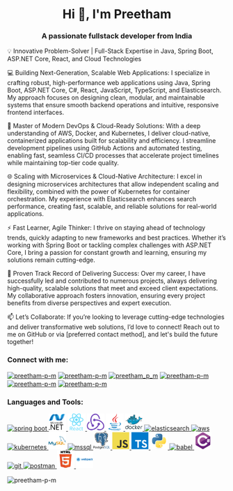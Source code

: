 <h1 align="center">Hi 👋, I'm Preetham</h1>
<h3 align="center">A passionate fullstack developer from India</h3>

💡 Innovative Problem-Solver | Full-Stack Expertise in Java, Spring Boot, ASP.NET Core, React, and Cloud Technologies

💻 Building Next-Generation, Scalable Web Applications: I specialize in crafting robust, high-performance web applications using Java, Spring Boot, ASP.NET Core, C#, React, JavaScript, TypeScript, and Elasticsearch. My approach focuses on designing clean, modular, and maintainable systems that ensure smooth backend operations and intuitive, responsive frontend interfaces.

🚀 Master of Modern DevOps & Cloud-Ready Solutions: With a deep understanding of AWS, Docker, and Kubernetes, I deliver cloud-native, containerized applications built for scalability and efficiency. I streamline development pipelines using GitHub Actions and automated testing, enabling fast, seamless CI/CD processes that accelerate project timelines while maintaining top-tier code quality.

🌐 Scaling with Microservices & Cloud-Native Architecture: I excel in designing microservices architectures that allow independent scaling and flexibility, combined with the power of Kubernetes for container orchestration. My experience with Elasticsearch enhances search performance, creating fast, scalable, and reliable solutions for real-world applications.

⚡ Fast Learner, Agile Thinker: I thrive on staying ahead of technology trends, quickly adapting to new frameworks and best practices. Whether it’s working with Spring Boot or tackling complex challenges with ASP.NET Core, I bring a passion for constant growth and learning, ensuring my solutions remain cutting-edge.

🎯 Proven Track Record of Delivering Success: Over my career, I have successfully led and contributed to numerous projects, always delivering high-quality, scalable solutions that meet and exceed client expectations. My collaborative approach fosters innovation, ensuring every project benefits from diverse perspectives and expert execution.

📫 Let’s Collaborate: If you’re looking to leverage cutting-edge technologies and deliver transformative web solutions, I’d love to connect! Reach out to me on GitHub or via [preferred contact method], and let's build the future together!

<h3 align="left">Connect with me:</h3>
<p align="left">
<a href="https://linkedin.com/in/preetham-p-m" target="blank"><img align="center" src="https://raw.githubusercontent.com/rahuldkjain/github-profile-readme-generator/master/src/images/icons/Social/linked-in-alt.svg" alt="preetham-p-m" height="30" width="40" /></a>
<a href="https://stackoverflow.com/users/13790549/preetham-p-m" target="blank"><img align="center" src="https://raw.githubusercontent.com/rahuldkjain/github-profile-readme-generator/master/src/images/icons/Social/stack-overflow.svg" alt="preetham-p-m" height="30" width="40" /></a>
<a href="https://www.hackerrank.com/preetham_p_m" target="blank"><img align="center" src="https://raw.githubusercontent.com/rahuldkjain/github-profile-readme-generator/master/src/images/icons/Social/hackerrank.svg" alt="preetham_p_m" height="30" width="40" /></a>
<a href="https://www.leetcode.com/preetham-p-m" target="blank"><img align="center" src="https://raw.githubusercontent.com/rahuldkjain/github-profile-readme-generator/master/src/images/icons/Social/leet-code.svg" alt="preetham-p-m" height="30" width="40" /></a>
<a href="https://www.hackerearth.com/@preetham-p-m" target="blank"><img align="center" src="https://raw.githubusercontent.com/rahuldkjain/github-profile-readme-generator/master/src/images/icons/Social/hackerearth.svg" alt="preetham-p-m" height="30" width="40" /></a>
<a href="https://www.geeksforgeeks.org/user/preetham_p_m/" target="blank"><img align="center" src="https://raw.githubusercontent.com/rahuldkjain/github-profile-readme-generator/master/src/images/icons/Social/geeks-for-geeks.svg" alt="preetham-p-m" height="30" width="40" /></a>
</p>

<h3 align="left">Languages and Tools:</h3>
<p align="left">
    <!-- Major Technologies -->
    <a href="https://spring.io/projects/spring-boot" target="_blank" rel="noreferrer">
        <img src="https://www.vectorlogo.zone/logos/springio/springio-icon.svg" alt="spring boot" width="40" height="40"/>
    </a>
    <a href="https://dotnet.microsoft.com/" target="_blank" rel="noreferrer">
        <img src="https://raw.githubusercontent.com/devicons/devicon/master/icons/dot-net/dot-net-original-wordmark.svg" alt="dotnet" width="40" height="40"/>
    </a>
    <a href="https://reactjs.org/" target="_blank" rel="noreferrer">
        <img src="https://raw.githubusercontent.com/devicons/devicon/master/icons/react/react-original-wordmark.svg" alt="react" width="40" height="40"/>
    </a>
    <a href="https://redux.js.org" target="_blank" rel="noreferrer">
        <img src="https://raw.githubusercontent.com/devicons/devicon/master/icons/redux/redux-original.svg" alt="redux" width="40" height="40"/>
    </a>
    <a href="https://www.java.com" target="_blank" rel="noreferrer">
        <img src="https://raw.githubusercontent.com/devicons/devicon/master/icons/java/java-original.svg" alt="java" width="40" height="40"/>
    </a>
    <a href="https://www.docker.com/" target="_blank" rel="noreferrer">
        <img src="https://raw.githubusercontent.com/devicons/devicon/master/icons/docker/docker-original-wordmark.svg" alt="docker" width="40" height="40"/>
    </a> 
    <a href="https://www.elastic.co/" target="_blank" rel="noreferrer">
        <img src="https://www.vectorlogo.zone/logos/elastic/elastic-icon.svg" alt="elasticsearch" width="40" height="40"/>
    </a>
    <a href="https://aws.amazon.com/" target="_blank" rel="noreferrer">
        <img src="https://www.vectorlogo.zone/logos/amazon_aws/amazon_aws-icon.svg" alt="aws" width="40" height="40"/>
    </a>
    <a href="https://kubernetes.io" target="_blank" rel="noreferrer">
        <img src="https://www.vectorlogo.zone/logos/kubernetes/kubernetes-icon.svg" alt="kubernetes" width="40" height="40"/>
    </a>
    <!-- Databases -->
    <a href="https://www.mysql.com/" target="_blank" rel="noreferrer">
        <img src="https://raw.githubusercontent.com/devicons/devicon/master/icons/mysql/mysql-original-wordmark.svg" alt="mysql" width="40" height="40"/>
    </a> 
    <a href="https://www.microsoft.com/en-us/sql-server" target="_blank" rel="noreferrer">
        <img src="https://www.svgrepo.com/show/303229/microsoft-sql-server-logo.svg" alt="mssql" width="40" height="40"/>
    </a> 
    <a href="https://www.postgresql.org" target="_blank" rel="noreferrer">
        <img src="https://raw.githubusercontent.com/devicons/devicon/master/icons/postgresql/postgresql-original-wordmark.svg" alt="postgresql" width="40" height="40"/>
    </a>
    <!-- Supporting Tools & Languages -->
    <a href="https://developer.mozilla.org/en-US/docs/Web/JavaScript" target="_blank" rel="noreferrer">
        <img src="https://raw.githubusercontent.com/devicons/devicon/master/icons/javascript/javascript-original.svg" alt="javascript" width="40" height="40"/>
    </a> 
    <a href="https://www.typescriptlang.org/" target="_blank" rel="noreferrer">
        <img src="https://raw.githubusercontent.com/devicons/devicon/master/icons/typescript/typescript-original.svg" alt="typescript" width="40" height="40"/>
    </a> 
    <a href="https://www.python.org" target="_blank" rel="noreferrer">
        <img src="https://raw.githubusercontent.com/devicons/devicon/master/icons/python/python-original.svg" alt="python" width="40" height="40"/>
    </a> 
    <a href="https://babeljs.io/" target="_blank" rel="noreferrer">
        <img src="https://www.vectorlogo.zone/logos/babeljs/babeljs-icon.svg" alt="babel" width="40" height="40"/>
    </a>
    <a href="https://www.w3schools.com/cs/" target="_blank" rel="noreferrer">
        <img src="https://raw.githubusercontent.com/devicons/devicon/master/icons/csharp/csharp-original.svg" alt="csharp" width="40" height="40"/>
    </a> 
    <a href="https://git-scm.com/" target="_blank" rel="noreferrer">
        <img src="https://www.vectorlogo.zone/logos/git-scm/git-scm-icon.svg" alt="git" width="40" height="40"/>
    </a> 
    <a href="https://postman.com" target="_blank" rel="noreferrer">
        <img src="https://www.vectorlogo.zone/logos/getpostman/getpostman-icon.svg" alt="postman" width="40" height="40"/>
    </a> 
    <a href="https://www.w3.org/html/" target="_blank" rel="noreferrer">
        <img src="https://raw.githubusercontent.com/devicons/devicon/master/icons/html5/html5-original-wordmark.svg" alt="html5" width="40" height="40"/>
    </a>
    <a href="https://webpack.js.org" target="_blank" rel="noreferrer">
        <img src="https://raw.githubusercontent.com/devicons/devicon/d00d0969292a6569d45b06d3f350f463a0107b0d/icons/webpack/webpack-original-wordmark.svg" alt="webpack" width="40" height="40"/>
    </a>
</p>



<p><img align="center" src="https://github-readme-stats.vercel.app/api/top-langs?username=preetham-p-m&show_icons=true&locale=en&layout=compact" alt="preetham-p-m" /></p>
